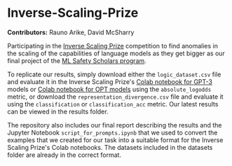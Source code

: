 # Inverse-Scaling-Prize

**Contributors:** Rauno Arike, David McSharry

Participating in the [Inverse Scaling Prize](https://github.com/inverse-scaling/prize) competition to find anomalies in the scaling of the capabilities of language models as they get bigger as our final project of the [ML Safety Scholars program](https://course.mlsafety.org/).

To replicate our results, simply download either the `logic_dataset.csv` file and evaluate it in the Inverse Scaling Prize's [Colab notebook for GPT-3](https://colab.research.google.com/drive/1SGmUh0NbqSrRkWRUcmjg8BS5eU5qvJ0Y#scrollTo=SpIfwfNjfMm8) models or [Colab notebook for OPT models](https://colab.research.google.com/drive/1NBDIdsY5d1NhgZIhelm9FbWARzySlc2H#scrollTo=SpIfwfNjfMm8) using the `absolute_logodds` metric, or download the `representation_divergence.csv` file and evaluate it using the `classification` or `classification_acc` metric. Our latest results can be viewed in the results folder.

The repository also includes our final report describing the results and the Jupyter Notebook `script_for_prompts.ipynb` that we used to convert the examples that we created for our task into a suitable format for the Inverse Scaling Prize's Colab notebooks. The datasets included in the datasets folder are already in the correct format.
